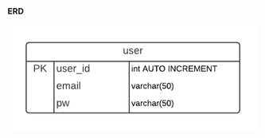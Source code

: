 <p align="center">
  <h3>ERD</h3>
  <img src="https://github.com/alwiranata/login/blob/main/e%20commerce.png?raw=true" alt="e-commerce image" />
</p>
